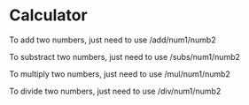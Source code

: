 # Calculator 

To add two numbers, just need to use /add/num1/numb2

To substract two numbers, just need to use /subs/num1/numb2

To multiply two numbers, just need to use /mul/num1/numb2

To divide two numbers, just need to use /div/num1/numb2
